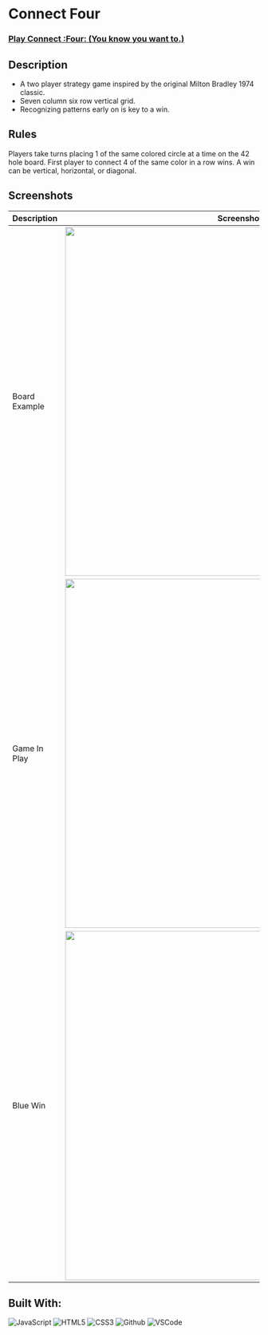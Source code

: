 # Connect Four

### [Play Connect :Four: (You know you want to.)](https://aaguilarvf39.github.io/Connect-Four/)

## Description
* A two player strategy game inspired by the original Milton Bradley 1974 classic.
* Seven column six row vertical grid.
* Recognizing patterns early on is key to a win.

## Rules
Players take turns placing 1 of the same colored circle at a time on the 42 hole board. First player to connect 4 of the same color in a row wins. A win can be vertical, horizontal, or diagonal.

## Screenshots
| Description | Screenshot |
|------------ | ------------|
| Board Example | <img src="https://i.imgur.com/r7vvT4W.jpg" width="700"> |
| Game In Play | <img src="https://i.imgur.com/hDnXOTh.jpg" width="700"> |
| Blue Win | <img src="https://i.imgur.com/Isiec4E.jpg" width="700"> |

## Built With:
![JavaScript](https://img.shields.io/badge/-JavaScript-333?style=flat&logo=javascript) 
![HTML5](https://img.shields.io/badge/-HTML5-333?style=flat&logo=html5)
![CSS3](https://img.shields.io/badge/-CSS-333?style=flat&logo=css3)
![Github](https://img.shields.io/badge/-GitHub-333?style=flat&logo=github)
![VSCode](https://img.shields.io/badge/-VS_Code-333?style=flat&logo=visualstudio)
